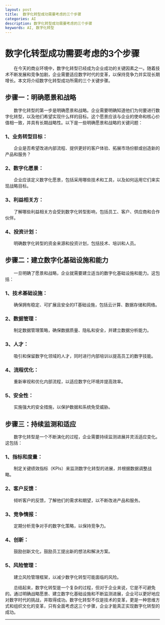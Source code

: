 ```yaml
---
layout: post
title:  数字化转型成功需要考虑的三个步骤
categories: AI
description: 数字化转型成功需要考虑的三个步骤
keywords: AI, 数字化转型
---
```


# 数字化转型成功需要考虑的3个步骤

&emsp;&emsp;在今天的商业环境中，数字化转型已经成为企业成功的关键因素之一。随着技术不断发展和竞争加剧，企业需要适应数字时代的变革，以保持竞争力并实现长期增长。本文将介绍数字化转型成功所需的三个关键步骤。

## 步骤一：明确愿景和战略

&emsp;&emsp;数字化转型的第一步是明确愿景和战略。企业需要明确知道他们为何要进行数字化转型，以及他们希望实现什么样的目标。这个愿景应该与企业的使命和核心价值相一致，并具有长期战略性。以下是一些明确愿景和战略的关键问题：

### 1、业务转型目标：

&emsp;&emsp;企业是否希望改进内部流程、提供更好的客户体验、拓展市场份额或创造新的产品和服务？

### 2、数字化愿景：

&emsp;&emsp;企业应该定义数字化愿景，包括采用哪些技术和工具，以及如何运用它们来实现战略目标。

### 3、利益相关方：

&emsp;&emsp;了解哪些利益相关方会受到数字化转型影响，包括员工、客户、供应商和合作伙伴。

### 4、投资计划：

&emsp;&emsp;明确数字化转型的资金来源和投资计划，包括技术、培训和人员。

## 步骤二：建立数字化基础设施和能力

&emsp;&emsp;一旦明确了愿景和战略，企业就需要建立适当的数字化基础设施和能力。这包括：

### 1、技术基础设施：

&emsp;&emsp;确保拥有稳定、可扩展且安全的IT基础设施，包括云计算、数据存储和网络。

### 2、数据管理：

&emsp;&emsp;制定数据管理策略，确保数据质量、隐私和安全，并建立数据分析能力。

### 3、人才：

&emsp;&emsp;吸引和保留数字化领域的人才，同时进行内部培训以提高员工的数字技能。

### 4、流程优化：

&emsp;&emsp;重新审视和优化内部流程，以适应数字化环境并提高效率。

### 5、安全性：

&emsp;&emsp;实施强大的安全措施，以保护数据和系统免受威胁。

## 步骤三：持续监测和适应

&emsp;&emsp;数字化转型是一个不断演化的过程，企业需要持续监测进展并灵活适应变化。这包括：

### 1、指标和度量：

&emsp;&emsp;制定关键绩效指标（KPIs）来监测数字化转型的进展，并根据数据调整战略。

### 2、客户反馈：

&emsp;&emsp;倾听客户的反馈，了解他们的需求和期望，以不断改进产品和服务。

### 3、竞争情报：

&emsp;&emsp;定期分析竞争对手的数字化策略，以保持竞争力。

### 4、创新：

&emsp;&emsp;鼓励创新文化，鼓励员工提出新的想法和解决方案。

### 5、风险管理：

&emsp;&emsp;建立风险管理框架，以减少数字化转型可能面临的风险。

&emsp;&emsp;总结起来，数字化转型是一个复杂的过程，但对于企业来说，它是不可避免的。通过明确战略愿景、建立数字化基础设施和不断监测进展，企业可以更好地应对数字时代的挑战，并取得成功。数字化转型不仅是技术的变革，更是一种思维方式和组织文化的变革，只有全面考虑这三个步骤，企业才能真正实现数字化转型的成功。


------------------
